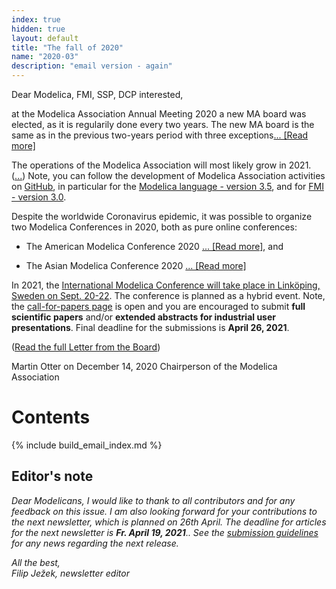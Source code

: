 ```yaml
---
index: true
hidden: true
layout: default
title: "The fall of 2020"
name: "2020-03"
description: "email version - again"
---
```



Dear Modelica, FMI, SSP, DCP interested,

at the Modelica Association Annual Meeting 2020 a new MA board was elected, 
as it is regularily done every two years. The new MA board is the same as in the 
previous two-years period with three exceptions[... [Read more]](https://newsletter.modelica.org/2020-03/index#letter-from-the-board)
  
The operations of the Modelica Association will most likely grow in 2021. ([...](https://newsletter.modelica.org/2020-03/index#letter-from-the-board)) Note, you can follow the development of Modelica Association activities on 
[GitHub](https://github.com/modelica),
in particular for the [Modelica language - version 3.5](https://github.com/modelica/ModelicaSpecification), 
and for [FMI - version 3.0](https://github.com/modelica/fmi-standard). 

Despite the worldwide Coronavirus epidemic, it was possible to organize
two Modelica Conferences in 2020, both as pure online conferences:

- The American Modelica Conference 2020 [... [Read more]](https://newsletter.modelica.org/2020-03/index#letter-from-the-board), and 

- The Asian Modelica Conference 2020 [... [Read more]](https://newsletter.modelica.org/2020-03/index#letter-from-the-board)
  
In 2021, the [International Modelica Conference will take place in Linköping, Sweden
on Sept. 20-22](https://2021.international.conference.modelica.org/). The conference is planned as a 
hybrid event. Note, the [call-for-papers page](https://2021.international.conference.modelica.org/call2021.html) is open and you are encouraged to
submit **full scientific papers** and/or **extended abstracts for industrial user presentations**.
Final deadline for the submissions is **April 26, 2021**.

([Read the full Letter from the Board](https://newsletter.modelica.org/2020-03/index#letter-from-the-board))

Martin Otter on December 14, 2020
Chairperson of the Modelica Association

# Contents
{% include build_email_index.md %}

## Editor's note
*Dear Modelicans, I would like to thank to all contributors and for any feedback on this issue. I am also looking forward for your contributions to the next newsletter, which is  planned on 26th April. The deadline for articles for the next newsletter is **Fr. April 19, 2021**.. See the [submission guidelines](https://newsletter.modelica.org/submission-guidelines.html) for any news regarding the next release.*

*All the best,    
Filip Ježek, newsletter editor*
